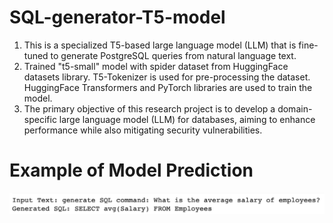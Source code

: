 # SQL-generator-T5-model
1. This is a specialized T5-based large language model (LLM) that is fine-tuned to generate PostgreSQL queries from natural language text.
2. Trained "t5-small" model with spider dataset from HuggingFace datasets library. T5-Tokenizer is used for pre-processing the dataset. HuggingFace Transformers and PyTorch libraries are used to train the model.
3. The primary objective of this research project is to develop a domain-specific large language model (LLM) for databases,
aiming to enhance performance while also mitigating security vulnerabilities.

# Example of Model Prediction
 ![Example of Model Prediction](Model_Prediction.png)
